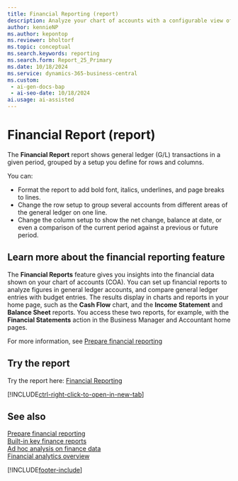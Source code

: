 ```yaml
---
title: Financial Reporting (report)
description: Analyze your chart of accounts with a configurable view of general ledger accounts. Simplifies reporting for typical scenarios such as balance sheets, income statements, and cash flow statements.
author: kennieNP
ms.author: kepontop
ms.reviewer: bholtorf
ms.topic: conceptual
ms.search.keywords: reporting
ms.search.form: Report_25_Primary
ms.date: 10/18/2024
ms.service: dynamics-365-business-central
ms.custom:
 - ai-gen-docs-bap
 - ai-seo-date: 10/18/2024
ai.usage: ai-assisted
---
```


# Financial Report (report)

The **Financial Report** report shows general ledger (G/L) transactions in a given period, grouped by a setup you define for rows and columns.

You can:

* Format the report to add bold font, italics, underlines, and page breaks to lines.
* Change the row setup to group several accounts from different areas of the general ledger on one line.
* Change the column setup to show the net change, balance at date, or even a comparison of the current period against a previous or future period.

## Learn more about the financial reporting feature

The **Financial Reports** feature gives you insights into the financial data shown on your chart of accounts (COA). You can set up financial reports to analyze figures in general ledger accounts, and compare general ledger entries with budget entries. The results display in charts and reports in your home page, such as the **Cash Flow** chart, and the **Income Statement** and **Balance Sheet** reports. You access these two reports, for example, with the **Financial Statements** action in the Business Manager and Accountant home pages.  

For more information, see [Prepare financial reporting](../bi-how-work-account-schedule.md)

## Try the report

Try the report here: [Financial Reporting](https://businesscentral.dynamics.com?report=25)

[!INCLUDE[ctrl-right-click-to-open-in-new-tab](../includes/ctrl-right-click-to-open-in-new-tab.md)]

## See also

[Prepare financial reporting](../bi-how-work-account-schedule.md)   
[Built-in key finance reports](../finance-reports.md)  
[Ad hoc analysis on finance data](../ad-hoc-analysis-finance.md)  
[Financial analytics overview](../bi.md)  

[!INCLUDE[footer-include](../includes/footer-banner.md)]
